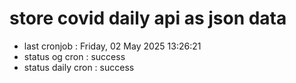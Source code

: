 # store covid daily api as json data

- last cronjob : Friday, 02 May 2025 13:26:21
- status og cron : success
- status daily cron : success
      
      